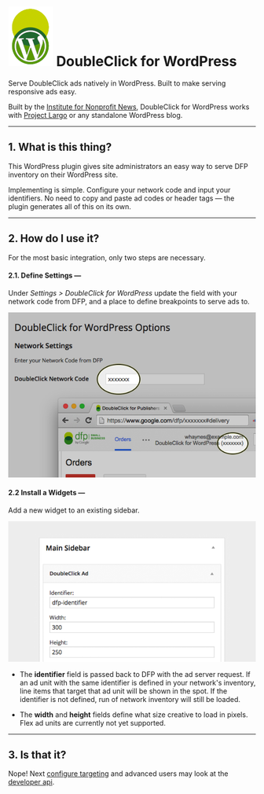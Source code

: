 # ![Screenshot](img/dfw.png) DoubleClick for WordPress 

Serve DoubleClick ads natively in WordPress. Built to make serving responsive ads easy.

Built by the [Institute for Nonprofit News](http://inn.org/), DoubleClick for WordPress works with [Project Largo](http://largoproject.org/) or any standalone WordPress blog.

* * * 

## 1. What is this thing?

This WordPress plugin gives site administrators an easy way to serve DFP inventory on their WordPress site.

Implementing is simple. Configure your network code and input your identifiers. No need to copy and paste ad codes or header tags — the plugin generates all of this on its own.

* * * 

## 2. How do I use it?

For the most basic integration, only two steps are necessary.

#### __2.1. Define Settings__ — 

Under _Settings > DoubleClick for WordPress_ update the field with your network code from DFP, and a place to define breakpoints to serve ads to.

![Screenshot](img/network-code.png)

#### __2.2 Install a Widgets__ — 

Add a new widget to an existing sidebar.

![Screenshot](img/widget.png)

 * The __identifier__ field is passed back to DFP with the ad server request. If an ad unit with the same identifier is defined in your network's inventory, line items that target that ad unit will be shown in the spot. If the identifier is not defined, run of network inventory will still be loaded.

 * The __width__ and __height__ fields define what size creative to load in pixels. Flex ad units are currently not yet supported.

* * * 

## 3. Is that it?

Nope! Next [configure targeting](targeting/) and advanced users may look at the [developer api](developer-api/).